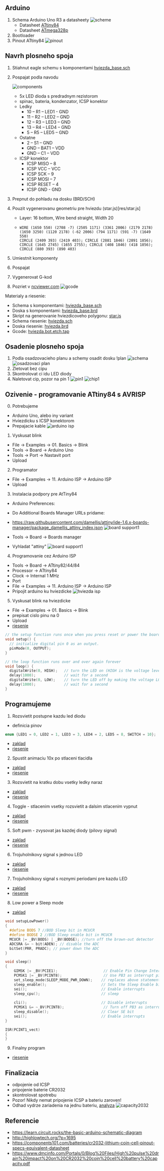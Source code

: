 ## Arduino

1. Schema Arduino Uno R3 a datasheety
   ![scheme](res/arduinoScheme1.png)
   - Datasheet [ATtiny84](https://www.microchip.com/wwwproducts/en/ATTINY84A)
   - Datasheet [ATmega328p](https://www.microchip.com/wwwproducts/en/ATmega328p)
2. Bootloader
3. Pinout ATtiny84
   ![pinout](res/attiny84pinout.jpg)

## Navrh plosneho spoja

1. Stiahnut eagle schemu s komponentami [hviezda_base.sch](eagle/hviezda_base.sch)
2. Pospajat podla navodu 

   ![components](res/hviezda_base_sch.png)
   - 5x LED dioda s predradnym rezistorom
   - spinac, bateria, kondenzator, ICSP konektor
   - Ledky
     - 10 – R1 – LED1 - GND
     - 11 – R2 – LED2 – GND
     - 12 – R3 – LED3 – GND
     - 13 – R4 – LED4 – GND
     - 5 – R5 – LED5 – GND
   - Ostatne 
     - 2 – S1 – GND
     - GND – BAT1 – VDD
     - GND – C1 – VDD
   - ICSP konektor
     - ICSP MISO – 8
     - ICSP VCC – VCC
     - ICSP SCK – 9
     - ICSP MOSI – 7
     - ICSP RESET – 4
     - ICSP GND - GND

3. Prepnut do pohladu na dosku (BRD/SCH)
4. Pouzit vygenerovanu geometriu pre hviezdu (star.js)[res/star.js]
   - Layer: 16 bottom, Wire bend straight, Width 20
   - ```
     WIRE (1650 550) (2708 -7) (2505 1171) (3361 2006) (2179 2178) (1650 3250) (1120 2178) (-62 2006) (794 1171) (591 -7) (1649 550)
     CIRCLE (2409 393) (2419 403); CIRCLE (2881 1846) (2891 1856); CIRCLE (1645 2745) (1655 2755); CIRCLE (408 1846) (418 1856); CIRCLE (880 393) (890 403)
     ```
5. Umiestnit komponenty
6. Pospajat
7. Vygenerovat G-kod
8. Pozriet v [ncviewer.com](https://ncviewer.com)
   ![gcode](res/lines.png)

Materialy a riesenie:
  - Schema s komponentami: [hviezda_base.sch](eagle/hviezda_base.sch)
  - Doska s komponentami: [hviezda_base.brd](eagle/hviezda_base.brd)
  - Skript na generovanie hviezdicoveho polygonu: [star.js](res/star.js)
  - Schema riesenie: [hviezda.sch](eagle/hviezda.sch)
  - Doska riesenie: [hviezda.brd](eagle/hviezda.brd)
  - Gcode: [hviezda.bot.etch.tap](eagle/hviezda.bot.etch.tap)

## Osadenie plosneho spoja

1. Podla osadzovacieho planu a schemy osadit dosku !plan
   ![schema](res/schema.png)
   ![osadzovaci plan](res/osadzovaciPlan.png)
2. Zletovat bez cipu
3. Skontrolovat ci idu LED diody
4. Naletovat cip, pozor na pin 1
   ![pin1](res/pin1.png)
   ![chip1](res/pin1chip.jpg)

## Ozivenie - programovanie ATtiny84 s AVRISP

0. Potrebujeme
  - Arduino Uno, alebo iny variant
  - Hviezdicku s ICSP konektorom
  - Prepajacie kable
   ![arduino isp](res/arduinoIsp.jpg)

1. Vyskusat blink
  - File -> Examples -> 01. Basics -> Blink
  - Tools -> Board -> Arduino Uno
  - Tools -> Port -> Nastavit port
  - Upload

2. Programator
  - File -> Examples -> 11. Arduino ISP -> Arduino ISP
  - Upload

3. Instalacia podpory pre AtTiny84
  - Arduino Preferences:
  - Do Additional Boards Manager URLs pridame:
  - https://raw.githubusercontent.com/damellis/attiny/ide-1.6.x-boards-manager/package_damellis_attiny_index.json
    ![board support1](res/boardSupport1.png)

  - Tools -> Board -> Boards manager
  - Vyhladat "attiny"
    ![board support1](res/boardSupport2.png)

4. Programovanie cez Arduino ISP
  - Tools -> Board -> ATtiny82/44/84
  - Processor -> ATtiny84
  - Clock -> Internal 1 MHz
  - Port
  - File -> Examples -> 11. Arduino ISP -> Arduino ISP
  - Pripojit arduino ku hviezdicke
   ![hviezda isp](res/icspConnection.jpg)

5. Vyskusat blink na hviezdicke
  - File -> Examples -> 01. Basics -> Blink
  - prepisat cislo pinu na 0
  - Upload
  - [riesenie](arduino/p0.ino)

```C
// the setup function runs once when you press reset or power the board
void setup() {
  // initialize digital pin 0 as an output.
  pinMode(0, OUTPUT);
}

// the loop function runs over and over again forever
void loop() {
  digitalWrite(0, HIGH);   // turn the LED on (HIGH is the voltage level)
  delay(1000);             // wait for a second
  digitalWrite(0, LOW);    // turn the LED off by making the voltage LOW
  delay(1000);             // wait for a second
}
```

## Programujeme

1. Rozsvietit postupne kazdu led diodu
  - definicia pinov
```C
enum {LED1 = 0, LED2 = 1, LED3 = 3, LED4 = 2, LED5 = 8, SWITCH = 10};
```
  - [zaklad](arduino/p1a.ino)
  - [riesenie](arduino/p1b.ino)

2. Spustit animaciu 10x po stlaceni tlacidla
  - [zaklad](arduino/p2a.ino)
  - [riesenie](arduino/p2b.ino)

3. Rozsvietit na kratku dobu vsetky ledky naraz
  - [zaklad](arduino/p3a.ino)
  - [riesenie](arduino/p3b.ino)

4. Toggle - stlacenim vsetky rozsvietit a dalsim stlacenim vypnut
  - [zaklad](arduino/p4a.ino)
  - [riesenie](arduino/p4b.ino)

5. Soft pwm - zvysovat jas kazdej diody (pilovy signal)
  - [zaklad](arduino/p5a.ino)
  - [riesenie](arduino/p5b.ino)

6. Trojuholnikovy signal s jednou LED
  - [zaklad](arduino/p6a.ino)
  - [riesenie](arduino/p6b.ino)

7. Trojuholnikovy signal s roznymi periodami pre kazdu LED
  - [zaklad](arduino/p7a.ino)
  - [riesenie](arduino/p7b.ino)

8. Low power a Sleep mode
  - [zaklad](arduino/p8a.ino)

```C
void setupLowPower()
{
  #define BODS 7 //BOD Sleep bit in MCUCR
  #define BODSE 2 //BOD Sleep enable bit in MCUCR
  MCUCR |= _BV(BODS) | _BV(BODSE); //turn off the brown-out detector
  ADCSRA &= ~ bit(ADEN); // disable the ADC
  bitSet(PRR, PRADC); // power down the ADC
}

void sleep() 
{
    GIMSK |= _BV(PCIE1);                     // Enable Pin Change Interrupts
    PCMSK1 |= _BV(PCINT8);                   // Use PB3 as interrupt pin   
    set_sleep_mode(SLEEP_MODE_PWR_DOWN);    // replaces above statement
    sleep_enable();                         // Sets the Sleep Enable bit in the MCUCR Register (SE BIT)
    sei();                                  // Enable interrupts
    sleep_cpu();                            // sleep
    
    cli();                                  // Disable interrupts    
    PCMSK1 &= ~_BV(PCINT8);                  // Turn off PB3 as interrupt pin
    sleep_disable();                        // Clear SE bit
    sei();                                  // Enable interrupts
}

ISR(PCINT1_vect) 
{
}
```

9. Finalny program
  - [riesenie](arduino/final.ino)

## Finalizacia
- odpojenie od ICSP
- pripojenie baterie CR2032
- skontrolovat spotrebu
- Pozor! Nikdy nemat pripojenie ICSP a bateriu zaroven!
- Odhad vydrze zariadenia na jednu bateriu, [analyza](https://components101.com/batteries/cr2032-lithium-coin-cell-pinout-specs-equivalent-datasheet)
   ![capacity2032](res/capacity2032.png)

## Referencie
- https://learn.circuit.rocks/the-basic-arduino-schematic-diagram
- http://highlowtech.org/?p=1695
- https://components101.com/batteries/cr2032-lithium-coin-cell-pinout-specs-equivalent-datasheet
- https://www.dmcinfo.com/Portals/0/Blog%20Files/High%20pulse%20drain%20impact%20on%20CR2032%20coin%20cell%20battery%20capacity.pdf
